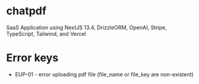 # chatpdf
 SaaS Application using NextJS 13.4, DrizzleORM, OpenAI, Stripe, TypeScript, Tailwind, and Vercel

# Error keys

* EUP-01 - error uploading pdf file (file_name or file_key are non-existent)